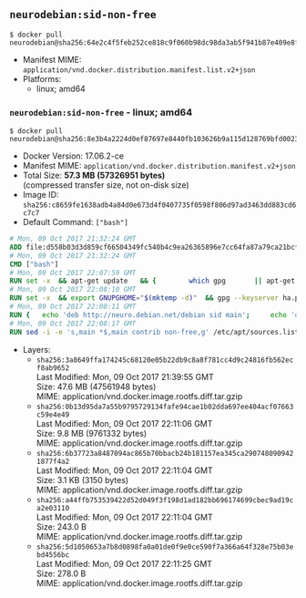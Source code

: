 ## `neurodebian:sid-non-free`

```console
$ docker pull neurodebian@sha256:64e2c4f5feb252ce818c9f060b98dc98da3ab5f941b87e409e8f6274d2bbcfa8
```

-	Manifest MIME: `application/vnd.docker.distribution.manifest.list.v2+json`
-	Platforms:
	-	linux; amd64

### `neurodebian:sid-non-free` - linux; amd64

```console
$ docker pull neurodebian@sha256:8e3b4a2224d0ef87697e8440fb103626b9a115d128769bfd002387672ff24c03
```

-	Docker Version: 17.06.2-ce
-	Manifest MIME: `application/vnd.docker.distribution.manifest.v2+json`
-	Total Size: **57.3 MB (57326951 bytes)**  
	(compressed transfer size, not on-disk size)
-	Image ID: `sha256:c8659fe1638adb4a84d0e673d4f0407735f0598f806d97ad3463dd883cd6c7c7`
-	Default Command: `["bash"]`

```dockerfile
# Mon, 09 Oct 2017 21:32:24 GMT
ADD file:d558b03d3d859cf66504349fc540b4c9ea26365896e7cc64fa87a79ca21bcf78 in / 
# Mon, 09 Oct 2017 21:32:24 GMT
CMD ["bash"]
# Mon, 09 Oct 2017 22:07:59 GMT
RUN set -x 	&& apt-get update 	&& { 		which gpg 		|| apt-get install -y --no-install-recommends gnupg2 		|| apt-get install -y --no-install-recommends gnupg 	; } 	&& { 		gpg --version | grep -q '^gpg (GnuPG) 1\.' 		|| apt-get install -y --no-install-recommends dirmngr 	; } 	&& rm -rf /var/lib/apt/lists/*
# Mon, 09 Oct 2017 22:08:10 GMT
RUN set -x 	&& export GNUPGHOME="$(mktemp -d)" 	&& gpg --keyserver ha.pool.sks-keyservers.net --recv-keys DD95CC430502E37EF840ACEEA5D32F012649A5A9 	&& gpg --export DD95CC430502E37EF840ACEEA5D32F012649A5A9 > /etc/apt/trusted.gpg.d/neurodebian.gpg 	&& rm -rf "$GNUPGHOME" 	&& apt-key list | grep neurodebian
# Mon, 09 Oct 2017 22:08:11 GMT
RUN { 	echo 'deb http://neuro.debian.net/debian sid main'; 	echo 'deb http://neuro.debian.net/debian data main'; 	echo '#deb-src http://neuro.debian.net/debian-devel sid main'; } > /etc/apt/sources.list.d/neurodebian.sources.list
# Mon, 09 Oct 2017 22:08:17 GMT
RUN sed -i -e 's,main *$,main contrib non-free,g' /etc/apt/sources.list.d/neurodebian.sources.list /etc/apt/sources.list
```

-	Layers:
	-	`sha256:3a8649ffa174245c68120e05b22db9c8a8f781cc4d9c24816fb562ecf8ab9652`  
		Last Modified: Mon, 09 Oct 2017 21:39:55 GMT  
		Size: 47.6 MB (47561948 bytes)  
		MIME: application/vnd.docker.image.rootfs.diff.tar.gzip
	-	`sha256:0b13d95da7a55b9795729134fafe94cae1b02dda697ee404acf07663c59e4e49`  
		Last Modified: Mon, 09 Oct 2017 22:11:06 GMT  
		Size: 9.8 MB (9761332 bytes)  
		MIME: application/vnd.docker.image.rootfs.diff.tar.gzip
	-	`sha256:6b37723a8487094ac865b70bbacb24b181157ea345ca2907480909421877f4a2`  
		Last Modified: Mon, 09 Oct 2017 22:11:04 GMT  
		Size: 3.1 KB (3150 bytes)  
		MIME: application/vnd.docker.image.rootfs.diff.tar.gzip
	-	`sha256:a44ffb753539422d52d049f3f198d1ad182bb696174699cbec9ad19ca2e03110`  
		Last Modified: Mon, 09 Oct 2017 22:11:04 GMT  
		Size: 243.0 B  
		MIME: application/vnd.docker.image.rootfs.diff.tar.gzip
	-	`sha256:5d1050653a7b8d0898fa0a01de0f9e0ce590f7a366a64f328e75b03ebd4556bc`  
		Last Modified: Mon, 09 Oct 2017 22:11:25 GMT  
		Size: 278.0 B  
		MIME: application/vnd.docker.image.rootfs.diff.tar.gzip
